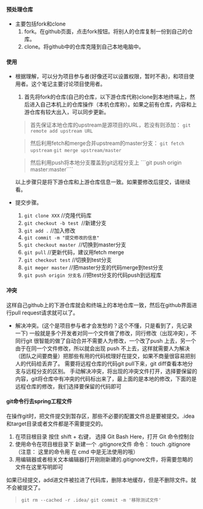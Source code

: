 ####  预处理仓库

- 主要包括fork和clone
  1. fork。在github页面，点击fork按钮。将别人的仓库复制一份到自己的仓库。
  2. clone。将github中的仓库克隆到自己本地电脑中。



####  使用

- 根据理解，可以分为项目参与者(好像还可以设置权限，暂时不表)，和项目使用者。这个笔记主要讨论项目使用者。

  1. 首先将fork的仓库(自己的仓库，以下游仓库代称)clone到本地终端上，然后进入自己本机上的仓库操作（本机仓库称）。如果之前有仓库，内容和上游仓库有较大出入，可以同步更新。

  > 首先保证本地仓库的upstream是源项目的URL，若没有则添加：
  >   ```git remote add upstream URL```

  >然后利用fetch和merge合并upstream的master分支：
  >```git fetch upstream```
  >```git merge upstream/master```

  >然后利用push将本地分支覆盖到git远程分支上
  >```git push origin master:master````

    以上步骤只是将下游仓库和上游仓库信息一致。如果要修改后提交，请继续看。

- 提交步骤。
  1. ```git clone XXX``` //克隆代码库
  2. ```git checkout -b test ```//新建分支
  1. ```git add .```   //加入修改
  2. ```git commit -m "提交修改的信息"```
  3. ```git checkout master ```//切换到master分支
  4. ```git pull``` //更新代码，建议用fetch merge
  5. ```git checkout test``` //切换到test分支
  6. ```git meger master``` //把master分支的代码merge到test分支
  3. ```git push origin 分支名```   //把test分支的代码push到远程库



#### 冲突

这样自己github上的下游仓库就会和终端上的本地仓库一致，然后在github界面进行pull request请求就可以了。

- 解决冲突。(这个是项目参与者才会发愁的？这个不懂，只是看到了，先记录一下)
  一般就是多个开发者对同一个文件做了修改，同行修改（出现冲突），不同行git 很智能的做了自动合并不需要人为修改，一个改了push 上去，另一个由于在同一个文件修改，所以就会出现 push 不上去，这样就需要人为解决（团队之间要商量）把那些有用的代码梳理好在提交，如果不商量很容易把别人的代码给丢弃了。
  需要将远程仓库的代码git pull下来，git diff查看本地分支与远程分支的区别。
  手动解决冲突，将出现的冲突文件打开，选择要保留的内容，git将仓库中有冲突的代码标出来了，最上面的是本地的修改，下面的是远程仓库的修改，我们选择要保留的代码即可



#### git命令行去spring工程文件

在操作git时，把文件提交到暂存区，那些不必要的配置文件总是要被提交。.idea和target目录或者文件都是不需要提交的。
1. 在项目根目录 按住 shift + 右键， 选择 Git Bash Here，打开 Git 命令控制台
2. 使用命令在项目根目录下 新建一个 .gitignore文件 命令： touch .gitignore （注意： 这里的命令用 在 cmd 中是无法使用的哦）
3. 用编辑器或者相关文本编辑器打开刚刚新建的.gitignore文件，将需要忽略的文件在这里写明即可

如果已经提交，add进文件被拉进了代码库，删除本地缓存，但是不删除文件。就不会被提交了。
>```git rm --cached -r .idea/```
```git commit -m '移除测试文件'```